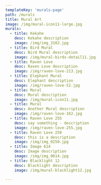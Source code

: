```yaml
---
templateKey: 'murals-page'
path: /murals
title: Mural Art
image: /img/mural-icon11-large.jpg
murals:
  - title: Kekahe
    desc: Kekahe description
    image: /img/img_3102.jpg
  - title: Bird Mural
    desc: Bird Mural description
    image: /img/mural-birds-detail11.jpg
  - title: Raven Love
    desc: Raven Love description
    image: /img/raven-love-213.jpg
  - title: Elephant Mural
    desc: Elephant description
    image: /img/raven-love-52.jpg
  - title: Mural
    desc: Mural description
    image: /img/mural-icon11.jpg
  - title: Mural
    desc: Another Mural description
    image: /img/raven-love-162.jpg
  - title: Raven Love 255
    desc: say something - description
    image: /img/raven-love-255.jpg
  - title: Raven Love 250
    desc: this is a description
    image: /img/img_0250.jpg
  - title: Image 614
    desc: Image description
    image: /img/img_0614.jpg
  - title: Blacklight 12
    desc: Blacklight description
    image: /img/mural-blacklight12.jpg

---
```

